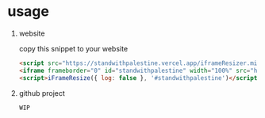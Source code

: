 # usage

1. website 

   copy this snippet to your website

   ```html
   <script src="https://standwithpalestine.vercel.app/iframeResizer.min.js"></script>
   <iframe frameborder="0" id="standwithpalestine" width="100%" src="https://standwithpalestine.vercel.app/banner.html"></iframe>
   <script>iFrameResize({ log: false }, '#standwithpalestine')</script>
   ```

1. github project
   ```
   WIP
   ```

